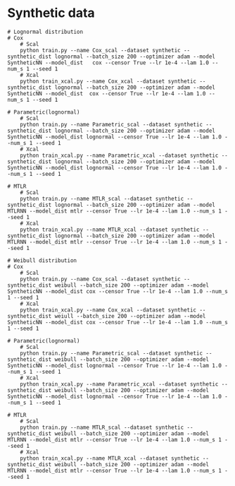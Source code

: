 # Synthetic data
	# Lognormal distribution
	# Cox
		# Scal
		python train.py --name Cox_scal --dataset synthetic --synthetic_dist lognormal --batch_size 200 --optimizer adam --model SyntheticNN --model_dist 	cox --censor True --lr 1e-4 --lam 1.0 --num_s 1 --seed 1
		# Xcal
		python train_xcal.py --name Cox_xcal --dataset synthetic --synthetic_dist lognormal --batch_size 200 --optimizer adam --model SyntheticNN --model_dist 	cox --censor True --lr 1e-4 --lam 1.0 --num_s 1 --seed 1

	# Parametric(lognormal)
		# Scal
		python train.py --name Parametric_scal --dataset synthetic --synthetic_dist lognormal --batch_size 200 --optimizer adam --model SyntheticNN --model_dist lognormal --censor True --lr 1e-4 --lam 1.0 --num_s 1 --seed 1
		# Xcal
		python train_xcal.py --name Parametric_xcal --dataset synthetic --synthetic_dist lognormal --batch_size 200 --optimizer adam --model SyntheticNN --model_dist lognormal --censor True --lr 1e-4 --lam 1.0 --num_s 1 --seed 1

	# MTLR
		# Scal
		python train.py --name MTLR_scal --dataset synthetic --synthetic_dist lognormal --batch_size 200 --optimizer adam --model MTLRNN --model_dist mtlr --censor True --lr 1e-4 --lam 1.0 --num_s 1 --seed 1
		# Xcal
		python train_xcal.py --name MTLR_xcal --dataset synthetic --synthetic_dist lognormal --batch_size 200 --optimizer adam --model MTLRNN --model_dist mtlr --censor True --lr 1e-4 --lam 1.0 --num_s 1 --seed 1

	# Weibull distribution
	# Cox
		# Scal
		python train.py --name Cox_scal --dataset synthetic --synthetic_dist weibull --batch_size 200 --optimizer adam --model SyntheticNN --model_dist	cox --censor True --lr 1e-4 --lam 1.0 --num_s 1 --seed 1
		# Xcal
		python train_xcal.py --name Cox_xcal --dataset synthetic --synthetic_dist weiull --batch_size 200 --optimizer adam --model SyntheticNN --model_dist cox --censor True --lr 1e-4 --lam 1.0 --num_s 1 --seed 1

	# Parametric(lognormal)
		# Scal
		python train.py --name Parametric_scal --dataset synthetic --synthetic_dist weibull --batch_size 200 --optimizer adam --model SyntheticNN --model_dist lognormal --censor True --lr 1e-4 --lam 1.0 --num_s 1 --seed 1
		# Xcal
		python train_xcal.py --name Parametric_xcal --dataset synthetic --synthetic_dist weibull --batch_size 200 --optimizer adam --model SyntheticNN --model_dist lognormal --censor True --lr 1e-4 --lam 1.0 --num_s 1 --seed 1

	# MTLR
		# Scal
		python train.py --name MTLR_scal --dataset synthetic --synthetic_dist weibull --batch_size 200 --optimizer adam --model MTLRNN --model_dist mtlr --censor True --lr 1e-4 --lam 1.0 --num_s 1 --seed 1
		# Xcal
		python train_xcal.py --name MTLR_xcal --dataset synthetic --synthetic_dist weibull --batch_size 200 --optimizer adam --model MTLRNN --model_dist mtlr --censor True --lr 1e-4 --lam 1.0 --num_s 1 --seed 1

